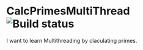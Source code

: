 # CalcPrimesMultiThread ![Build status](https://ci.appveyor.com/api/projects/status/github/TheSwerik/calcprimesmultithread?branch=master&svg=true)
I want to learn Multithreading by claculating primes.

